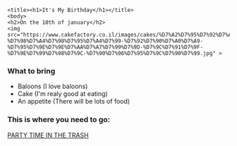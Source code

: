 <!DOCTYPE html>

    <title><h1>It's My Birthday</h1></title>
    <body>
    <h2>On the 10th of january</h2>
    <img src="https://www.cakefactory.co.il/images/cakes/%D7%A2%D7%95%D7%92%D7%AA-%D7%98%D7%A4%D7%98%D7%95%D7%A4%D7%99-%D7%92%D7%90%D7%A0%D7%A9-%D7%95%D7%9E%D7%9E%D7%AA%D7%A7%D7%99%D7%9D-%D7%9C%D7%91%D7%9F-%D7%9E%D7%99%D7%98%D7%9C-%D7%90%D7%96%D7%95%D7%9C%D7%90%D7%99.jpg" >
<h3>What to bring</h3>
<ul>
    <li>Baloons (I love baloons)</li>
    <li>Cake (I'm realy good at eating)</li>
    <li>An appetite (There will be lots of food)</li>
</ul>
<h3>This is where you need to go:</h3>
<a href="https://www.google.com/maps/place/%D7%A4%D7%90%D7%A8%D7%A7+%D7%90%D7%A8%D7%99%D7%90%D7%9C+%D7%A9%D7%A8%D7%95%D7%9F%E2%80%AD/@32.03041,34.82171,15z/data=!4m14!1m7!3m6!1s0x151d4ad8529dd8a1:0xfa1d81c546898022!2z16TXkNeo16cg15DXqNeZ15DXnCDXqdeo15XXnw!8m2!3d32.03041!4d34.82171!16zL20vMGN2MDZm!3m5!1s0x151d4ad8529dd8a1:0xfa1d81c546898022!8m2!3d32.03041!4d34.82171!16zL20vMGN2MDZm?entry=ttu">PARTY TIME IN THE TRASH</a>

</body>
